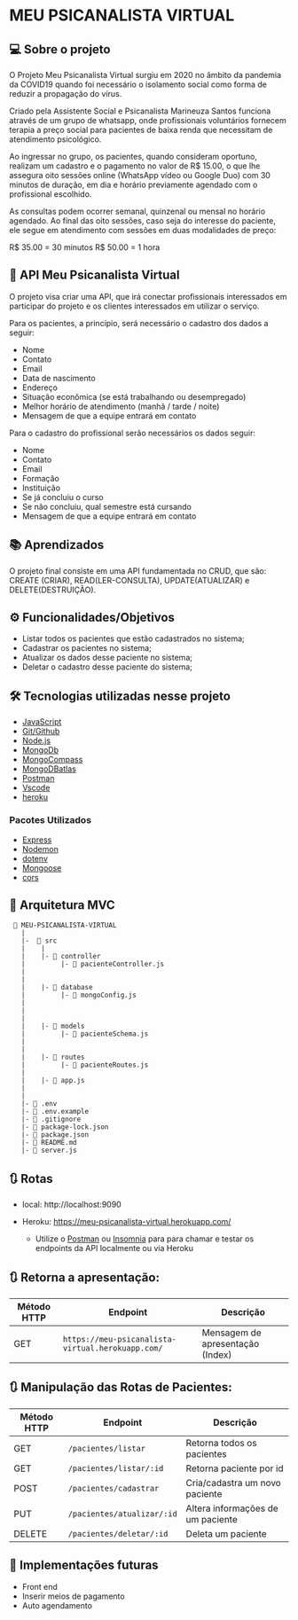 # MEU PSICANALISTA VIRTUAL

## 💻 Sobre o projeto 

O Projeto Meu Psicanalista Virtual surgiu em 2020 no âmbito da pandemia da COVID19 quando foi necessário o isolamento social como forma de reduzir a propagação do vírus. 

Criado pela Assistente Social e Psicanalista Marineuza Santos funciona através de um grupo de whatsapp, onde profissionais voluntários fornecem terapia a preço social para pacientes de baixa renda que necessitam de atendimento psicológico.

Ao ingressar no grupo, os pacientes, quando consideram oportuno, realizam um
cadastro e o pagamento no valor de R$ 15.00, o que lhe assegura oito sessões online (WhatsApp vídeo ou Google Duo) com 30 minutos de duração, em dia e horário previamente agendado com o profissional escolhido. 

As consultas podem ocorrer semanal, quinzenal ou mensal no horário agendado. Ao final das oito sessões, caso seja do interesse do paciente, ele segue em atendimento com sessões em duas modalidades de preço:

R$ 35.00 = 30 minutos
R$ 50.00 = 1 hora


## 🚀 API Meu Psicanalista Virtual

O projeto visa criar uma API, que irá conectar profissionais interessados em participar do projeto e os clientes interessados em utilizar o serviço.

Para os pacientes, a princípio, será necessário o cadastro dos dados a seguir:

- Nome
- Contato
- Email
- Data de nascimento
- Endereço
- Situação econômica (se está trabalhando ou desempregado)
- Melhor horário de atendimento (manhã / tarde / noite)
- Mensagem de que a equipe entrará em contato

Para o cadastro do profissional serão necessários os dados seguir:

- Nome
- Contato
- Email
- Formação
- Instituição
- Se já concluiu o curso
- Se não concluiu, qual semestre está cursando
- Mensagem de que a equipe entrará em contato

## 📚 Aprendizados

O projeto final consiste em uma API fundamentada no CRUD, que são:  CREATE (CRIAR), READ(LER-CONSULTA), UPDATE(ATUALIZAR) e DELETE(DESTRUIÇÃO). 

## ⚙️ Funcionalidades/Objetivos

- Listar todos os pacientes que estão cadastrados no sistema;
- Cadastrar os pacientes no sistema;
- Atualizar os dados desse paciente no sistema;
- Deletar o cadastro desse paciente do sistema;

## 🛠️ Tecnologias utilizadas nesse projeto

- [JavaScript](https://www.javascript.com/)
- [Git/Github](https://github.com/)
- [Node.js](https://nodejs.org/en/)
- [MongoDb](https://www.mongodb.com/)
- [MongoCompass](https://www.mongodb.com/pt-br/products/compass)
- [MongoDBatlas](https://www.mongodb.com/cloud/atlas)
- [Postman](https://www.postman.com/)
- [Vscode](https://code.visualstudio.com/)
- [heroku](https://dashboard.heroku.com/apps) 

### Pacotes Utilizados 

- [Express](https://expressjs.com/pt-br/)
- [Nodemon](https://nodemon.io/)
- [dotenv](https://www.npmjs.com/package/dotenv)
- [Mongoose](https://mongoosejs.com/)
- [cors](https://www.npmjs.com/package/cors)

## 📁 Arquitetura MVC 

```
 📁 MEU-PSICANALISTA-VIRTUAL
   |
   |-  📁 src
   |    |
   |    |- 📁 controller
   |         |- 📑 pacienteController.js
   |     
   |
   |    |- 📁 database
   |         |- 📑 mongoConfig.js
   |
   |
   |
   |    |- 📁 models
   |         |- 📑 pacienteSchema.js
   |         
   |
   |    |- 📁 routes
   |         |- 📑 pacienteRoutes.js 
   |
   |    |- 📑 app.js
   |
   |
   |- 📑 .env
   |- 📑 .env.example
   |- 📑 .gitignore
   |- 📑 package-lock.json
   |- 📑 package.json
   |- 📑 README.md
   |- 📑 server.js
```

## 🔃 Rotas

* local: http://localhost:9090

* Heroku: https://meu-psicanalista-virtual.herokuapp.com/

    * Utilize o [Postman](https://www.postman.com/) ou [Insomnia](https://insomnia.rest/download/) para para chamar e testar os endpoints da API localmente ou via Heroku


## 🔃 Retorna a apresentação: 

| Método HTTP  | Endpoint   |                      Descrição                            |
| ------------ | ---------------------------- | ------------------------------------ |
| GET          | `https://meu-psicanalista-virtual.herokuapp.com/`     |  Mensagem de apresentação (Index)    |   

## 🔃 Manipulação das Rotas de Pacientes:

| Método HTTP  | Endpoint                    | Descrição                            |
| ------------ | ------------------------    | ------------------------------------ |
| GET          | `/pacientes/listar`         | Retorna todos os pacientes           |
| GET          | `/pacientes/listar/:id`     | Retorna paciente por id              |
| POST         | `/pacientes/cadastrar`      | Cria/cadastra um novo paciente       |
| PUT          | `/pacientes/atualizar/:id`  | Altera informações de um paciente    |
| DELETE       | `/pacientes/deletar/:id`    | Deleta um paciente                   |

## 🚧 Implementações futuras

- Front end
- Inserir meios de pagamento
- Auto agendamento
